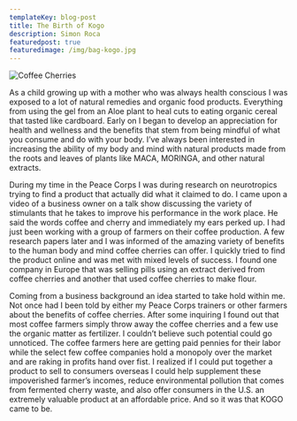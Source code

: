 ```yaml
---
templateKey: blog-post
title: The Birth of Kogo
description: Simon Roca
featuredpost: true
featuredimage: /img/bag-kogo.jpg
---
```


![Coffee Cherries](/img/bag-kogo.jpg "Kogo Bag")

As a child growing up with a mother who was always health conscious I was exposed to a lot of natural remedies and organic food products. Everything from using the gel from an Aloe plant to heal cuts to eating organic cereal that tasted like cardboard. Early on I began to develop an appreciation for health and wellness and the benefits that stem from being mindful of what you consume and do with your body. I’ve always been interested in increasing the ability of my body and mind with natural products made from the roots and leaves of plants like MACA, MORINGA, and other natural extracts.

During my time in the Peace Corps I was during research on neurotropics trying to find a product that actually did what it claimed to do. I came upon a video of a business owner on a talk show discussing the variety of stimulants that he takes to improve his performance in the work place. He said the words coffee and cherry and immediately my ears perked up. I had just been working with a group of farmers on their coffee production. A few research papers later and I was informed of the amazing variety of benefits to the human body and mind coffee cherries can offer. I quickly tried to find the product online and was met with mixed levels of success. I found one company in Europe that was selling pills using an extract derived from coffee cherries and another that used coffee cherries to make flour.

Coming from a business background an idea started to take hold within me. Not once had I been told by either my Peace Corps trainers or other farmers about the benefits of coffee cherries. After some inquiring I found out that most coffee farmers simply throw away the coffee cherries and a few use the organic matter as fertilizer. I couldn’t believe such potential could go unnoticed. The coffee farmers here are getting paid pennies for their labor while the select few coffee companies hold a monopoly over the market and are raking in profits hand over fist. I realized if I could put together a product to sell to consumers overseas I could help supplement these impoverished farmer’s incomes, reduce environmental pollution that comes from fermented cherry waste, and also offer consumers in the U.S. an extremely valuable product at an affordable price. And so it was that KOGO came to be.
